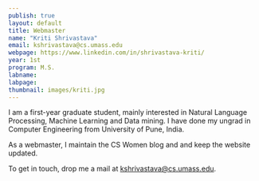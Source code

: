 ```yaml
---
publish: true
layout: default
title: Webmaster
name: "Kriti Shrivastava"
email: kshrivastava@cs.umass.edu 
webpage: https://www.linkedin.com/in/shrivastava-kriti/
year: 1st
program: M.S.
labname: 
labpage: 
thumbnail: images/kriti.jpg
---
```

I am a first-year graduate student, mainly interested in Natural Language Processing, Machine Learning and Data mining. I have done my ungrad in Computer Engineering from University of Pune, India. 

As a webmaster, I maintain the CS Women blog and and keep the website updated. 

To get in touch, drop me a mail at kshrivastava@cs.umass.edu.
